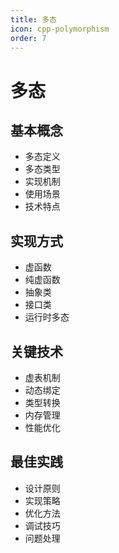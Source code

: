 ```yaml
---
title: 多态
icon: cpp-polymorphism
order: 7
---
```


# 多态

## 基本概念
- 多态定义
- 多态类型
- 实现机制
- 使用场景
- 技术特点

## 实现方式
- 虚函数
- 纯虚函数
- 抽象类
- 接口类
- 运行时多态

## 关键技术
- 虚表机制
- 动态绑定
- 类型转换
- 内存管理
- 性能优化

## 最佳实践
- 设计原则
- 实现策略
- 优化方法
- 调试技巧
- 问题处理
